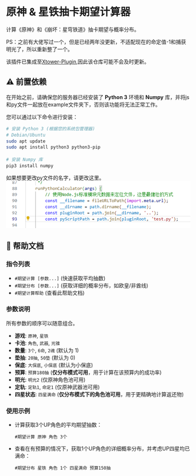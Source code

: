 # 原神 & 星铁抽卡期望计算器

计算《原神》和《崩坏：星穹铁道》抽卡期望与概率分布。

PS：之前有大佬写过一个，但是已经两年没更新，不适配现在的命定值-1和捕获明光了，所以重新整了一个。

该插件已集成至[Xtower-Plugin](https://gitee.com/sczr/Xtower-Plugin),因此该仓库可能不会及时更新。

## ⚠️ 前置依赖

在开始之前，请确保您的服务器已经安装了 **Python 3** 环境和 **Numpy** 库，并将js和py文件一起放在example文件夹下，否则该功能将无法正常工作。

您可以通过以下命令进行安装：
```bash
# 安装 Python 3 (根据您的系统包管理器)
# Debian/Ubuntu
sudo apt update
sudo apt install python3 python3-pip

# 安装 Numpy 库
pip3 install numpy
```

如果想要更改py文件的名字，请更改这里。
![alt text](PixPin_2025-07-13_15-27-30.png)

## 📖 帮助文档

### 指令列表
-   `#期望计算 [参数...]`  (快速获取平均抽数)
-   `#期望分布 [参数...]`  (获取详细的概率分布，如欧皇/非酋线)
-   `#期望计算帮助`        (查看此帮助文档)

### 参数说明

所有参数的顺序可以随意组合。

-   **游戏**: `原神`, `星铁`
-   **卡池**: `角色`, `武器`, `光锥`
-   **数量**: `3个`, `6命`, `2魂` (默认为 1)
-   **垫抽**: `20抽`, `50垫` (默认为 0)
-   **保底**: `大保底`, `小保底` (默认为小保底)
-   **预算**: `预算180抽` (**仅分布模式可用**，用于计算在该预算内的成功率)
-   **明光**: `明光2` (仅原神角色池可用)
-   **定轨**: `定轨1`, `命定1` (仅原神武器池可用)
-   **四星状态**: `四星满命` (**仅分布模式下的角色池可用**，用于更精确地计算返还物)

### 使用示例

-   计算获取3个UP角色的平均期望抽数：
    ```
    #期望计算 原神 角色 3个
    ```
-   查看在有预算的情况下，获取1个UP角色的详细概率分布，并考虑UP四星均已满命：
    ```
    #期望分布 星铁 角色 1个 四星满命 预算150抽
    ```